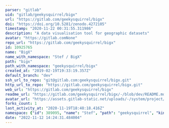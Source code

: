 ```yaml
---
parser: "gitlab"
uid: "gitlab/geekysquirrel/bigx"
url: "https://gitlab.com/geekysquirrel/bigx"
doi: "https://doi.org/10.5281/zenodo.4272105"
timestamp: "2020-11-22 00:31:55.311986"
description: "A data visualisation tool for geographic datasets"
avatar: "https://gitlab.comNone"
repo_url: "https://gitlab.com/geekysquirrel/bigx"
id: 10925765
name: "BigX"
name_with_namespace: "Stef / BigX"
path: "bigx"
path_with_namespace: "geekysquirrel/bigx"
created_at: "2019-02-19T19:33:19.357Z"
default_branch: "dev"
ssh_url_to_repo: "git@gitlab.com:geekysquirrel/bigx.git"
http_url_to_repo: "https://gitlab.com/geekysquirrel/bigx.git"
web_url: "https://gitlab.com/geekysquirrel/bigx"
readme_url: "https://gitlab.com/geekysquirrel/bigx/-/blob/dev/README.md"
avatar_url: "https://assets.gitlab-static.net/uploads/-/system/project/avatar/10925765/bigx.png"
forks_count: 1
last_activity_at: "2020-11-19T18:48:18.416Z"
namespace: {"id": 389095, "name": "Stef", "path": "geekysquirrel", "kind": "user", "full_path": "geekysquirrel", "parent_id": null, "avatar_url": "/uploads/-/system/user/avatar/332603/avatar.png", "web_url": "https://gitlab.com/geekysquirrel"}
date: "2022-11-12 14:24:31.484004"
---
```

